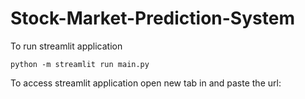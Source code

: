 # Stock-Market-Prediction-System

To run streamlit application 

```
python -m streamlit run main.py
```


To access streamlit application open new tab in and paste the url:
```

```
